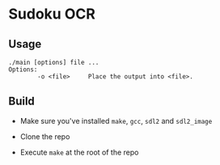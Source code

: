 # Sudoku OCR

## Usage

```
./main [options] file ...
Options:
        -o <file>     Place the output into <file>.
```

## Build

- Make sure you've installed ``make``, ``gcc``, ``sdl2`` and ``sdl2_image``

- Clone the repo

- Execute ``make`` at the root of the repo